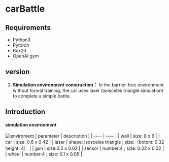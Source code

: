 # carBattle
## Requirements
- Python3
- Pytorch
- Box2d
- OpenAI gym
## version
1. **Simulation environment construction：** In the barrier-free environment without formal training, the car uses laser (isosceles triangle simulation) to complete a simple battle.

## Introduction
#### simulation environment 
![enviroment](imgs/enviroment.gif)
| parameter   |  description  |
| ----  | ----  |
| wall | size: 8 x 6 |
| car | size: 0.6 x 0.42 |
| laser | shape: Isosceles triangle ; size:（botom: 0.32 height: 4） |
| gun | size:0.2 x 0.02 |
| sensor | number:4 ; size: 0.02 x 0.02  |
| wheel | number:4 ; size: 0.1 x 0.06 | 
